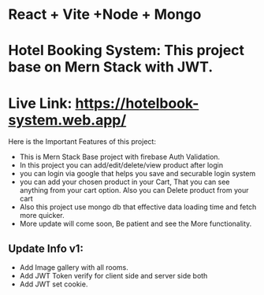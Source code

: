 # React + Vite +Node + Mongo

# Hotel Booking System: This project base on Mern Stack with JWT.

# Live Link: https://hotelbook-system.web.app/

Here is the Important Features of this project:

- This is Mern Stack Base project with firebase Auth Validation.
- In this project you can add/edit/delete/view product after login
- you can login via google that helps you save and securable login system
- you can add your chosen product in your Cart, That you can see anything from your cart option. Also you can Delete product from your cart
- Also this project use mongo db that effective data loading time and fetch more quicker.
- More update will come soon, Be patient and see the More functionality.

## Update Info v1:

- Add Image gallery with all rooms.
- Add JWT Token verify for client side and server side both
- Add JWT set cookie.
